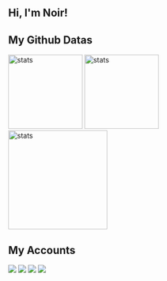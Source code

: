 ## Hi, I'm Noir! 


## My Github Datas
<img src="https://github-readme-stats.vercel.app/api?username=Noirscode&show_icons=true&theme=tokyonight" width="%90" height="150px" alt="stats" />           <img src="https://github-readme-stats.vercel.app/api/top-langs/?username=Noirscode&layout=compact&theme=tokyonight" width="%70" height="150px" alt="stats" />
           <img src="https://lanyard-profile-readme.vercel.app/api/580977876011188244" width="%120" height="200px" alt="stats" />


## My Accounts
<a href="https://github.com/noirscode" target="_blank"><img src="https://img.shields.io/badge/Noirscode%20-191717.svg?&style=for-the-badge&logo=github&logoColor=white"></a>
<a href="https://discord.com/users/580977876011188244" target="_blank"><img src="https://shields.io/badge/Noir-111111.svg?&style=for-the-badge&logo=discord"></a>
<a href="https://www.npmjs.com/~noirscode" target="_blank"><img src="https://shields.io/badge/Noirscode-111111.svg?&style=for-the-badge&logo=npm"></a>
<a href="https://open.spotify.com/user/oitziwwbyioezmtmfndiu3qqw" target= "_blank"><img src="https://img.shields.io/badge/Spotify%20-1ed760.svg?&style=for-the-badge&logo=spotify&logoColor=black"></a>
